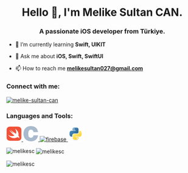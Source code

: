 <h1 align="center">Hello 👋, I'm Melike Sultan CAN.</h1>
<h3 align="center">A passionate iOS developer from Türkiye.</h3>


- 🌱 I’m currently learning **Swift, UIKIT**

- 💬 Ask me about **iOS, Swift, SwiftUI**

- 📫 How to reach me **melikesultan027@gmail.com**

<h3 align="left">Connect with me:</h3>
<p align="left">
<a href="https://linkedin.com/in/melike-sultan-can" target="blank"><img align="center" src="https://raw.githubusercontent.com/rahuldkjain/github-profile-readme-generator/master/src/images/icons/Social/linked-in-alt.svg" alt="melike-sultan-can" height="30" width="40" /></a>
</p>

<h3 align="left">Languages and Tools:</h3>
<p align="left">  <a href="https://developer.apple.com/swift/" target="_blank" rel="noreferrer"> <img src="https://raw.githubusercontent.com/devicons/devicon/master/icons/swift/swift-original.svg" alt="swift" width="40" height="40"/> </a> <a href="https://www.cprogramming.com/" target="_blank" rel="noreferrer"> <img src="https://raw.githubusercontent.com/devicons/devicon/master/icons/c/c-original.svg" alt="c" width="40" height="40"/> </a> <a href="https://firebase.google.com/" target="_blank" rel="noreferrer"> <img src="https://www.vectorlogo.zone/logos/firebase/firebase-icon.svg" alt="firebase" width="40" height="40"/> </a> <a href="https://www.python.org" target="_blank" rel="noreferrer"> <img src="https://raw.githubusercontent.com/devicons/devicon/master/icons/python/python-original.svg" alt="python" width="40" height="40"/> </a></p>

<p><img align="left" src="https://github-readme-stats.vercel.app/api/top-langs?username=melikesc&show_icons=true&locale=en&layout=compact" alt="melikesc" /></p>

<p>&nbsp;<img align="center" src="https://github-readme-stats.vercel.app/api?username=melikesc&show_icons=true&locale=en" alt="melikesc" /></p>

<p><img align="center" src="https://github-readme-streak-stats.herokuapp.com/?user=melikesc&" alt="melikesc" /></p>
